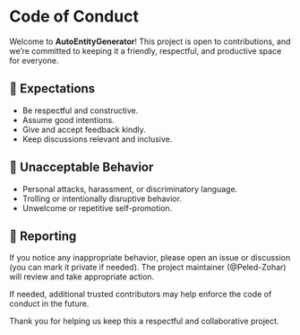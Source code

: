# Code of Conduct

Welcome to **AutoEntityGenerator**! This project is open to contributions, and we’re committed to keeping it a friendly, respectful, and productive space for everyone.

## 💬 Expectations

- Be respectful and constructive.
- Assume good intentions.
- Give and accept feedback kindly.
- Keep discussions relevant and inclusive.

## 🚫 Unacceptable Behavior

- Personal attacks, harassment, or discriminatory language.
- Trolling or intentionally disruptive behavior.
- Unwelcome or repetitive self-promotion.

## 🚨 Reporting

If you notice any inappropriate behavior, please open an issue or discussion (you can mark it private if needed). The project maintainer (@Peled-Zohar) will review and take appropriate action.

If needed, additional trusted contributors may help enforce the code of conduct in the future.

Thank you for helping us keep this a respectful and collaborative project.
